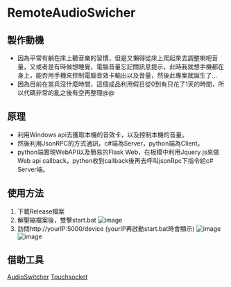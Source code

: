 # RemoteAudioSwicher
## 製作動機
- 因為平常有躺在床上聽音樂的習慣，但是又懶得從床上爬起來去調整喇吧音量，又或者是有時候想睡覺，電腦音量忘記關訊息提示，此時我就想手機都在身上，能否用手機來控制電腦音效卡輸出以及音量，然後此專案就誕生了...
- 因為目前在當兵沒什麼時間，這個成品利用假日從0到有只花了1天的時間，所以代碼非常的亂之後有空再整理@@

## 原理
- 利用Windows api去獲取本機的音效卡，以及控制本機的音量。
- 然後利用JsonRPC的方式通訊，c#端為Server，python端為Client。
- python端實現WebAPI以及簡易的Flask Web，在板模中利用Jquery js來做Web api callback，python收到callback後再去呼叫jsonRpc下指令給c# Server端。

## 使用方法
1. 下載Release檔案
2. 解壓縮檔案後，雙擊start.bat
![image](https://github.com/godchadigo/RemoteAudioSwicher/assets/19208239/db797746-af22-4d5d-9a24-94c9fdba2426)
4. 訪問http://yourIP:5000/device  (yourIP再啟動start.bat時會顯示)
![image](https://github.com/godchadigo/RemoteAudioSwicher/assets/19208239/f8e4b9ae-c9cd-4b38-bd5a-5f47c99f4f41)
![image](https://github.com/godchadigo/RemoteAudioSwicher/assets/19208239/c3ea8227-2c7f-435c-89ac-7778ad7d9cca)

## 借助工具
[AudioSwitcher](https://github.com/xenolightning/AudioSwitcher)
[Touchsocket](https://github.com/RRQM/TouchSocket)
